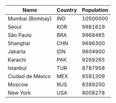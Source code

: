 | Name | Country | Population |
| --- | --- | --- |
| Mumbai (Bombay) | IND | 10500000 |
| Seoul | KOR | 9981619 |
| São Paulo | BRA | 9968485 |
| Shanghai | CHN | 9696300 |
| Jakarta | IDN | 9604900 |
| Karachi | PAK | 9269265 |
| Istanbul | TUR | 8787958 |
| Ciudad de México | MEX | 8591309 |
| Moscow | RUS | 8389200 |
| New York | USA | 8008278 |
